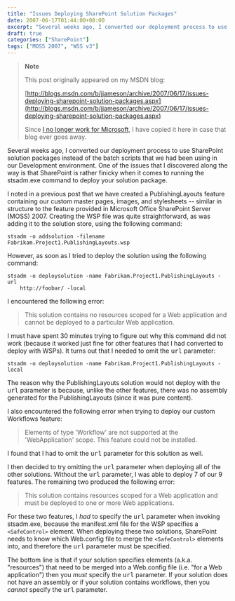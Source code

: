 ```yaml
---
title: "Issues Deploying SharePoint Solution Packages"
date: 2007-06-17T01:44:00+08:00
excerpt: "Several weeks ago, I converted our deployment process to use SharePoint solution packages instead of the batch scripts that we had been using in our Development environment. One of the issues that I discovered along the way is that SharePoint is rather..."
draft: true
categories: ["SharePoint"]
tags: ["MOSS 2007", "WSS v3"]
---
```


> **Note**
> 
> This post originally appeared on my MSDN blog:
> 
> [http://blogs.msdn.com/b/jjameson/archive/2007/06/17/issues-deploying-sharepoint-solution-packages.aspx](http://blogs.msdn.com/b/jjameson/archive/2007/06/17/issues-deploying-sharepoint-solution-packages.aspx)
> 
> Since
> [I no longer work for Microsoft](/blog/jjameson/2011/09/02/last-day-with-microsoft), I have copied it here in case that blog
> ever goes away.

Several weeks ago, I converted our deployment process to use SharePoint solution  packages instead of the batch scripts that we had been using in our Development  environment. One of the issues that I discovered along the way is that SharePoint  is rather finicky when it comes to running the stsadm.exe command to deploy your  solution package.

I noted in a previous post that we have created a PublishingLayouts feature containing  our custom master pages, images, and stylesheets -- similar in structure to the  feature provided in Microsoft Office SharePoint Server (MOSS) 2007. Creating the  WSP file was quite straightforward, as was adding it to the solution store, using  the following command:

```
stsadm -o addsolution -filename Fabrikam.Project1.PublishingLayouts.wsp
```

However, as soon as I tried to deploy the solution using the following command:

```
stsadm -o deploysolution -name Fabrikam.Project1.PublishingLayouts -url
	http://foobar/ -local
```

I encountered the following error:

> This solution contains no resources scoped for a Web application and cannot
> be deployed to a particular Web application.

I must have spent 30 minutes trying to figure out why this command did not work  (because it worked just fine for other features that I had converted to deploy with  WSPs). It turns out that I needed to omit the <kbd>url</kbd> parameter:

```
stsadm -o deploysolution -name Fabrikam.Project1.PublishingLayouts -local
```

The reason why the PublishingLayouts solution would not deploy with the <kbd>url</kbd> parameter is because, unlike the other features, there was  no assembly generated for the PublishingLayouts (since it was pure content).

I also encountered the following error when trying to deploy our custom Workflows  feature:

> Elements of type 'Workflow' are not supported at the 'WebApplication' scope.
> This feature could not be installed.

I found that I had to omit the <kbd>url</kbd> parameter for this solution  as well.

I then decided to try omitting the <kbd>url</kbd> parameter when deploying  all of the other solutions. Without the <kbd>url</kbd> parameter, I was able  to deploy 7 of our 9 features. The remaining two produced the following error:

> This solution contains resources scoped for a Web application and must be deployed
> to one or more Web applications.

For these two features, I *had* to specify the <kbd>url</kbd> parameter  when invoking stsadm.exe, because the manifest.xml file for the WSP specifies a `<SafeControl>` element. When  deploying these two solutions, SharePoint needs to know which Web.config file to  merge the `<SafeControl>` elements  into, and therefore the <kbd>url</kbd> parameter must be specified.

The bottom line is that if your solution specifies elements (a.k.a. "resources")  that need to be merged into a Web.config file (i.e. "for a Web application") then  you *must* specify the <kbd>url</kbd> parameter. If your solution does  not have an assembly or if your solution contains workflows, then you *cannot*  specify the <kbd>url</kbd> parameter.

